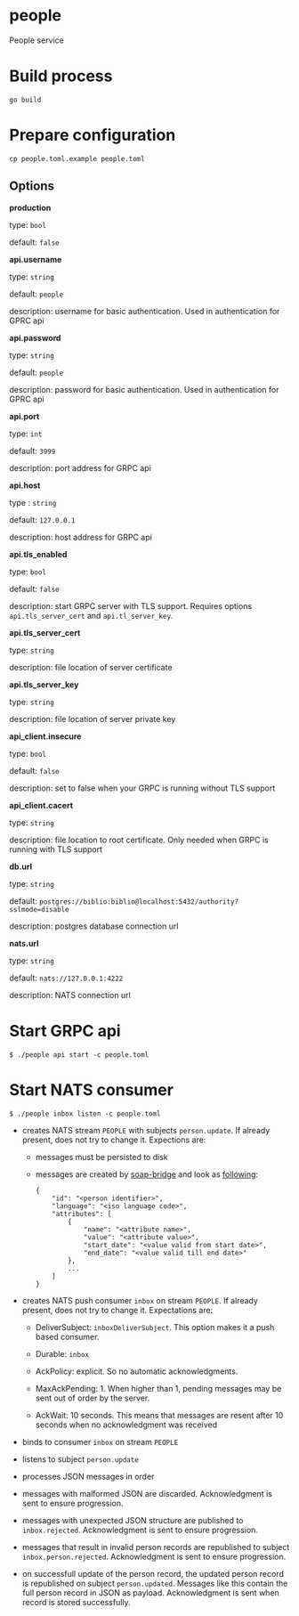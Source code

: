 # people
People service

# Build process

```
go build
```

# Prepare configuration

`cp people.toml.example people.toml`

## Options

**production**

type: `bool`

default: `false`

**api.username**

type: `string`

default: `people`

description: username for basic authentication. Used in authentication for GPRC api

**api.password**

type: `string`

default: `people`

description: password for basic authentication. Used in authentication for GPRC api

**api.port**

type: `int`

default: `3999`

description: port address for GRPC api

**api.host**

type : `string`

default: `127.0.0.1`

description: host address for GRPC api

**api.tls_enabled**

type: `bool`

default: `false`

description: start GRPC server with TLS support. Requires options `api.tls_server_cert` and `api.tl_server_key`.

**api.tls_server_cert**

type: `string`

description: file location of server certificate

**api.tls_server_key**

type: `string`

description: file location of server private key

**api_client.insecure**

type: `bool`

default: `false`

description: set to false when your GRPC is running without TLS support

**api_client.cacert**

type: `string`

description: file location to root certificate. Only needed when GRPC is running with TLS support

**db.url**

type: `string`

default: `postgres://biblio:biblio@localhost:5432/authority?sslmode=disable`

description: postgres database connection url

**nats.url**

type: `string`

default: `nats://127.0.0.1:4222`

description: NATS connection url

# Start GRPC api

```
$ ./people api start -c people.toml
```

# Start NATS consumer

```
$ ./people inbox listen -c people.toml
```

* creates NATS stream `PEOPLE` with subjects `person.update`. If already present, does not try to change it. Expections are:

  * messages must be persisted to disk

  * messages are created by [soap-bridge](https://github.com/ugent-library/soap-bridge) and look as [following](https://github.com/ugent-library/soap-bridge/blob/main/main.go#L59):

    ```
    {
        "id": "<person identifier>",
        "language": "<iso language code>",
        "attributes": [
            {
                "name": "<attribute name>",
                "value": "<attribute value>",
                "start_date": "<value valid from start date>",
                "end_date": "<value valid till end date>"
            },
            ...
        ]
    }
    ```

* creates NATS push consumer `inbox` on stream `PEOPLE`. If already present, does not try to change it. Expectations are:

  * DeliverSubject: `inboxDeliverSubject`. This option makes it a push based consumer.

  * Durable: `inbox`

  * AckPolicy: explicit. So no automatic acknowledgments.

  * MaxAckPending: 1. When higher than 1, pending messages may be sent out of order by the server.

  * AckWait: 10 seconds. This means that messages are resent after 10 seconds when no acknowledgment was received

* binds to consumer `inbox` on stream `PEOPLE`

* listens to subject `person.update`

* processes JSON messages in order

* messages with malformed JSON are discarded. Acknowledgment is sent to ensure progression.

* messages with unexpected JSON structure are published to `inbox.rejected`. Acknowledgment is sent to ensure progression.

* messages that result in invalid person records are republished to subject `inbox.person.rejected`. Acknowledgment is sent to ensure progression.

* on successfull update of the person record, the updated person record is republished on subject `person.updated`. Messages like this contain the full person record in JSON as payload. Acknowledgment is sent when record is stored successfully.
